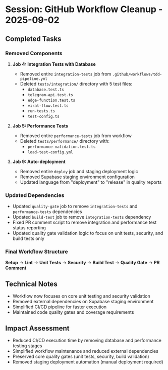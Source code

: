 # Session: GitHub Workflow Cleanup - 2025-09-02

## Completed Tasks

### Removed Components
1. **Job 4: Integration Tests with Database**
   - Removed entire `integration-tests` job from `.github/workflows/tdd-pipeline.yml`
   - Deleted `tests/integration/` directory with 5 test files:
     - `database.test.ts`
     - `telegram-api.test.ts`
     - `edge-function.test.ts`
     - `viral-flow.test.ts`
     - `run-tests.ts`
     - `test-config.ts`

2. **Job 5: Performance Tests**
   - Removed entire `performance-tests` job from workflow
   - Deleted `tests/performance/` directory with:
     - `performance-validation.test.ts`
     - `load-test-config.yml`

3. **Job 9: Auto-deployment**
   - Removed entire `deploy` job and staging deployment logic
   - Removed Supabase staging environment configuration
   - Updated language from "deployment" to "release" in quality reports

### Updated Dependencies
- Updated `quality-gate` job to remove `integration-tests` and `performance-tests` dependencies
- Updated `build-test` job to remove `integration-tests` dependency
- Fixed PR comment script to remove integration and performance test status reporting
- Updated quality gate validation logic to focus on unit tests, security, and build tests only

### Final Workflow Structure
**Setup** → **Lint** → **Unit Tests** → **Security** → **Build Test** → **Quality Gate** → **PR Comment**

## Technical Notes
- Workflow now focuses on core unit testing and security validation
- Removed external dependencies on Supabase staging environment
- Simplified CI/CD pipeline for faster execution
- Maintained code quality gates and coverage requirements

## Impact Assessment
- Reduced CI/CD execution time by removing database and performance testing stages
- Simplified workflow maintenance and reduced external dependencies
- Preserved core quality gates (unit tests, security, build validation)
- Removed staging deployment automation (manual deployment required)